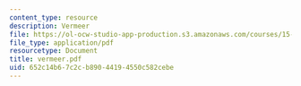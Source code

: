 ```yaml
---
content_type: resource
description: Vermeer
file: https://ol-ocw-studio-app-production.s3.amazonaws.com/courses/15-394-designing-and-leading-the-entrepreneurial-organization-spring-2003/652c14b67c2cb89044194550c582cebe_vermeer.pdf
file_type: application/pdf
resourcetype: Document
title: vermeer.pdf
uid: 652c14b6-7c2c-b890-4419-4550c582cebe
---
```

